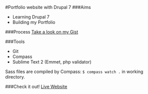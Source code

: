 #Portfolio website with Drupal 7
###Aims
* Learning Drupal 7
* Building my Portfolio

###Process
[Take a look on my  Gist](https://gist.github.com/wataruoguchi/9da00a876961b8e3aff2)

###Tools
* Git
* Compass
* Sublime Text 2 (Emmet, php validator)

Sass files are compiled by Compass: ``$ compass watch .`` in working directory.

###Check it out!
[Live Website](wataruoguchi.com)
